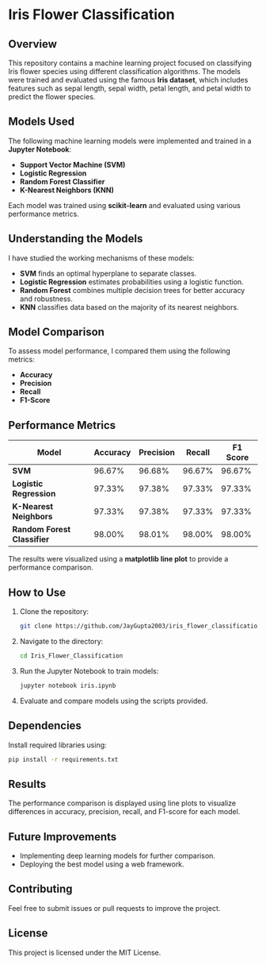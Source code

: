 # Iris Flower Classification

## Overview

This repository contains a machine learning project focused on classifying Iris flower species using different classification algorithms. The models were trained and evaluated using the famous **Iris dataset**, which includes features such as sepal length, sepal width, petal length, and petal width to predict the flower species.

## Models Used

The following machine learning models were implemented and trained in a **Jupyter Notebook**:

- **Support Vector Machine (SVM)**
- **Logistic Regression**
- **Random Forest Classifier**
- **K-Nearest Neighbors (KNN)**

Each model was trained using **scikit-learn** and evaluated using various performance metrics.

## Understanding the Models

I have studied the working mechanisms of these models:

- **SVM** finds an optimal hyperplane to separate classes.
- **Logistic Regression** estimates probabilities using a logistic function.
- **Random Forest** combines multiple decision trees for better accuracy and robustness.
- **KNN** classifies data based on the majority of its nearest neighbors.

## Model Comparison

To assess model performance, I compared them using the following metrics:

- **Accuracy**
- **Precision**
- **Recall**
- **F1-Score**

## Performance Metrics
| Model               | Accuracy | Precision | Recall | F1 Score |
|---------------------|----------|-----------|--------|----------|
| **SVM**            | 96.67%   | 96.68%    | 96.67% | 96.67%   |
| **Logistic Regression** | 97.33%   | 97.38%    | 97.33% | 97.33%   |
| **K-Nearest Neighbors** | 97.33%   | 97.38%    | 97.33% | 97.33%   |
| **Random Forest Classifier** | 98.00%   | 98.01%    | 98.00% | 98.00%   |

The results were visualized using a **matplotlib line plot** to provide a performance comparison.

## How to Use

1. Clone the repository:
   ```sh
   git clone https://github.com/JayGupta2003/iris_flower_classification.git
   ```
2. Navigate to the directory:
   ```sh
   cd Iris_Flower_Classification
   ```
3. Run the Jupyter Notebook to train models:
   ```sh
   jupyter notebook iris.ipynb
   ```
4. Evaluate and compare models using the scripts provided.

## Dependencies

Install required libraries using:

```sh
pip install -r requirements.txt
```

## Results

The performance comparison is displayed using line plots to visualize differences in accuracy, precision, recall, and F1-score for each model.

## Future Improvements

- Implementing deep learning models for further comparison.
- Deploying the best model using a web framework.

## Contributing

Feel free to submit issues or pull requests to improve the project.

## License

This project is licensed under the MIT License.
